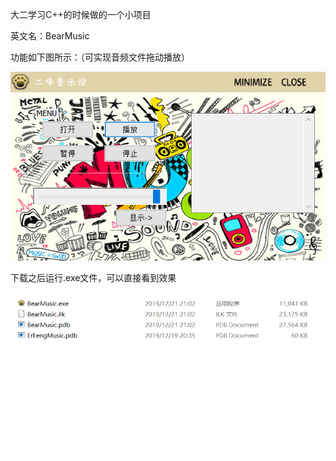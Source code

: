 大二学习C++的时候做的一个小项目

英文名：BearMusic

功能如下图所示：（可实现音频文件拖动播放）





![example1](https://github.com/ErfengV/BearMusic/blob/main/pic/example1.png)



下载之后运行.exe文件，可以直接看到效果

![1622167968483](https://github.com/ErfengV/BearMusic/blob/main/pic/example2.png)
